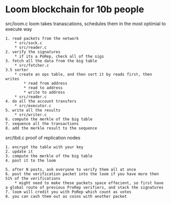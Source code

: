 Loom blockchain for 10b people
==============================

src/loom.c
loom takes tranascations, schedules them in the most optimial to execute way

    1. read packets from the network
        * src/sock.c
        * src/reader.c
    2. verify the signatures
        * if its a PoRep, check all of the sigs
    3. fetch all the data from the big table
        * src/fetcher.c
    3.5 sorter
        * create an ops table, and then sort it by reads first, then writes
            * read from address
            * read to address
            * write to address
        * src/reader.c
    4. do all the account transfers
        * src/executor.c
    5. write all the results
        * src/writer.c
    6. compute the merkle of the big table
    7. sequence all the transactions
    8. add the merkle result to the sequence 

src/tbd.c
proof of replication nodes

    1. encrypt the table with your key
    2. update it
    3. compute the merkle of the big table
    4. post it to the loom

    5. after N posts, ask everyone to verify them all at once
    6. post the verification packet into the loom if you have more then 51% of the verifications
        * might need to make these packets space effecient, so first have a global route of previous ProRep verifiers, and stack the signatures
    7. loom will credit you with PoRep which count as votes
    8. you can cash them out as coins with another packet

